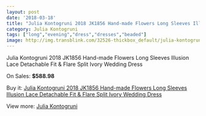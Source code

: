 ```yaml
---
layout: post
date: '2018-03-18'
title: "Julia Kontogruni 2018 JK1856 Hand-made Flowers Long Sleeves Illusion Lace Detachable Fit & Flare Split Ivory Wedding Dress"
category: Julia Kontogruni
tags: ["long","evening","dress","dresses","beaded"]
image: http://img.transblink.com/32526-thickbox_default/julia-kontogruni-2018-jk1856-hand-made-flowers-long-sleeves-illusion-lace-detachable-fit-flare-split-ivory-wedding-dress.jpg
---
```

Julia Kontogruni 2018 JK1856 Hand-made Flowers Long Sleeves Illusion Lace Detachable Fit & Flare Split Ivory Wedding Dress

On Sales: **$588.98**
<a href="https://www.transblink.com/en/julia-kontogruni/10974-julia-kontogruni-2018-jk1856-hand-made-flowers-long-sleeves-illusion-lace-detachable-fit-flare-split-ivory-wedding-dress.html"><amp-img layout="responsive" width="600" height="600" src="//img.transblink.com/32526-thickbox_default/julia-kontogruni-2018-jk1856-hand-made-flowers-long-sleeves-illusion-lace-detachable-fit-flare-split-ivory-wedding-dress.jpg" alt="Julia Kontogruni 2018 JK1856 Hand-made Flowers Long Sleeves Illusion Lace Detachable Fit & Flare Split Ivory Wedding Dress 0" /></a>
<a href="https://www.transblink.com/en/julia-kontogruni/10974-julia-kontogruni-2018-jk1856-hand-made-flowers-long-sleeves-illusion-lace-detachable-fit-flare-split-ivory-wedding-dress.html"><amp-img layout="responsive" width="600" height="600" src="//img.transblink.com/32535-thickbox_default/julia-kontogruni-2018-jk1856-hand-made-flowers-long-sleeves-illusion-lace-detachable-fit-flare-split-ivory-wedding-dress.jpg" alt="Julia Kontogruni 2018 JK1856 Hand-made Flowers Long Sleeves Illusion Lace Detachable Fit & Flare Split Ivory Wedding Dress 1" /></a>
<a href="https://www.transblink.com/en/julia-kontogruni/10974-julia-kontogruni-2018-jk1856-hand-made-flowers-long-sleeves-illusion-lace-detachable-fit-flare-split-ivory-wedding-dress.html"><amp-img layout="responsive" width="600" height="600" src="//img.transblink.com/32534-thickbox_default/julia-kontogruni-2018-jk1856-hand-made-flowers-long-sleeves-illusion-lace-detachable-fit-flare-split-ivory-wedding-dress.jpg" alt="Julia Kontogruni 2018 JK1856 Hand-made Flowers Long Sleeves Illusion Lace Detachable Fit & Flare Split Ivory Wedding Dress 2" /></a>
<a href="https://www.transblink.com/en/julia-kontogruni/10974-julia-kontogruni-2018-jk1856-hand-made-flowers-long-sleeves-illusion-lace-detachable-fit-flare-split-ivory-wedding-dress.html"><amp-img layout="responsive" width="600" height="600" src="//img.transblink.com/32533-thickbox_default/julia-kontogruni-2018-jk1856-hand-made-flowers-long-sleeves-illusion-lace-detachable-fit-flare-split-ivory-wedding-dress.jpg" alt="Julia Kontogruni 2018 JK1856 Hand-made Flowers Long Sleeves Illusion Lace Detachable Fit & Flare Split Ivory Wedding Dress 3" /></a>
<a href="https://www.transblink.com/en/julia-kontogruni/10974-julia-kontogruni-2018-jk1856-hand-made-flowers-long-sleeves-illusion-lace-detachable-fit-flare-split-ivory-wedding-dress.html"><amp-img layout="responsive" width="600" height="600" src="//img.transblink.com/32532-thickbox_default/julia-kontogruni-2018-jk1856-hand-made-flowers-long-sleeves-illusion-lace-detachable-fit-flare-split-ivory-wedding-dress.jpg" alt="Julia Kontogruni 2018 JK1856 Hand-made Flowers Long Sleeves Illusion Lace Detachable Fit & Flare Split Ivory Wedding Dress 4" /></a>
<a href="https://www.transblink.com/en/julia-kontogruni/10974-julia-kontogruni-2018-jk1856-hand-made-flowers-long-sleeves-illusion-lace-detachable-fit-flare-split-ivory-wedding-dress.html"><amp-img layout="responsive" width="600" height="600" src="//img.transblink.com/32531-thickbox_default/julia-kontogruni-2018-jk1856-hand-made-flowers-long-sleeves-illusion-lace-detachable-fit-flare-split-ivory-wedding-dress.jpg" alt="Julia Kontogruni 2018 JK1856 Hand-made Flowers Long Sleeves Illusion Lace Detachable Fit & Flare Split Ivory Wedding Dress 5" /></a>
<a href="https://www.transblink.com/en/julia-kontogruni/10974-julia-kontogruni-2018-jk1856-hand-made-flowers-long-sleeves-illusion-lace-detachable-fit-flare-split-ivory-wedding-dress.html"><amp-img layout="responsive" width="600" height="600" src="//img.transblink.com/32530-thickbox_default/julia-kontogruni-2018-jk1856-hand-made-flowers-long-sleeves-illusion-lace-detachable-fit-flare-split-ivory-wedding-dress.jpg" alt="Julia Kontogruni 2018 JK1856 Hand-made Flowers Long Sleeves Illusion Lace Detachable Fit & Flare Split Ivory Wedding Dress 6" /></a>
<a href="https://www.transblink.com/en/julia-kontogruni/10974-julia-kontogruni-2018-jk1856-hand-made-flowers-long-sleeves-illusion-lace-detachable-fit-flare-split-ivory-wedding-dress.html"><amp-img layout="responsive" width="600" height="600" src="//img.transblink.com/32529-thickbox_default/julia-kontogruni-2018-jk1856-hand-made-flowers-long-sleeves-illusion-lace-detachable-fit-flare-split-ivory-wedding-dress.jpg" alt="Julia Kontogruni 2018 JK1856 Hand-made Flowers Long Sleeves Illusion Lace Detachable Fit & Flare Split Ivory Wedding Dress 7" /></a>
<a href="https://www.transblink.com/en/julia-kontogruni/10974-julia-kontogruni-2018-jk1856-hand-made-flowers-long-sleeves-illusion-lace-detachable-fit-flare-split-ivory-wedding-dress.html"><amp-img layout="responsive" width="600" height="600" src="//img.transblink.com/32528-thickbox_default/julia-kontogruni-2018-jk1856-hand-made-flowers-long-sleeves-illusion-lace-detachable-fit-flare-split-ivory-wedding-dress.jpg" alt="Julia Kontogruni 2018 JK1856 Hand-made Flowers Long Sleeves Illusion Lace Detachable Fit & Flare Split Ivory Wedding Dress 8" /></a>
<a href="https://www.transblink.com/en/julia-kontogruni/10974-julia-kontogruni-2018-jk1856-hand-made-flowers-long-sleeves-illusion-lace-detachable-fit-flare-split-ivory-wedding-dress.html"><amp-img layout="responsive" width="600" height="600" src="//img.transblink.com/32527-thickbox_default/julia-kontogruni-2018-jk1856-hand-made-flowers-long-sleeves-illusion-lace-detachable-fit-flare-split-ivory-wedding-dress.jpg" alt="Julia Kontogruni 2018 JK1856 Hand-made Flowers Long Sleeves Illusion Lace Detachable Fit & Flare Split Ivory Wedding Dress 9" /></a>

Buy it: [Julia Kontogruni 2018 JK1856 Hand-made Flowers Long Sleeves Illusion Lace Detachable Fit & Flare Split Ivory Wedding Dress](https://www.transblink.com/en/julia-kontogruni/10974-julia-kontogruni-2018-jk1856-hand-made-flowers-long-sleeves-illusion-lace-detachable-fit-flare-split-ivory-wedding-dress.html "Julia Kontogruni 2018 JK1856 Hand-made Flowers Long Sleeves Illusion Lace Detachable Fit & Flare Split Ivory Wedding Dress")

View more: [Julia Kontogruni](https://www.transblink.com/en/100-julia-kontogruni "Julia Kontogruni")